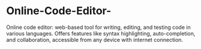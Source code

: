 # Online-Code-Editor-
Online code editor: web-based tool for writing, editing, and testing code in various languages. Offers features like syntax highlighting, auto-completion, and collaboration, accessible from any device with internet connection.
